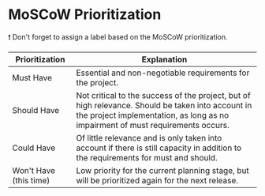 # MoSCoW Prioritization

:exclamation: Don&apos;t forget to assign a label based on the MoSCoW prioritization.

Prioritization | Explanation
--- | ---
Must Have | Essential and non-negotiable requirements for the project.
Should Have | Not critical to the success of the project, but of high relevance. Should be taken into account in the project implementation, as long as no impairment of must requirements occurs.
Could Have | Of little relevance and is only taken into account if there is still capacity in addition to the requirements for must and should.
Won't Have (this time) | Low priority for the current planning stage, but will be prioritized again for the next release.